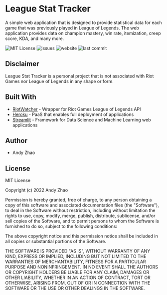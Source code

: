 
# League Stat Tracker

A simple web application that is designed to provide statistical data for each game that was previously played in League of Legends. 
The web application provides data on champion mastery, win rate, itemization, creep score, KDA, and many more. 

![MIT License](https://img.shields.io/github/license/sweetbubbletea/league-stat-tracker)
![issues](https://img.shields.io/github/issues/sweetbubbletea/league-stat-tracker)
![website](https://img.shields.io/website?url=https%3A%2F%2Fleague-stat-tracker.herokuapp.com)
![last commit](https://img.shields.io/github/last-commit/sweetbubbletea/league-stat-tracker)
## Disclaimer

League Stat Tracker is a personal project that is not associated with Riot Games nor League of Legends in any shape or form.


## Built With

- [RiotWatcher](https://github.com/pseudonym117/Riot-Watcher) - Wrapper for Riot Games League of Legends API
- [Heroku](https://www.heroku.com/) - PaaS that enables full deployment of applications  
- [Streamlit](https://streamlit.io/) - Framework for Data Science and Machine Learning web applications


## Author

- Andy Zhao


## License

MIT License

Copyright (c) 2022 Andy Zhao

Permission is hereby granted, free of charge, to any person obtaining a copy
of this software and associated documentation files (the "Software"), to deal
in the Software without restriction, including without limitation the rights
to use, copy, modify, merge, publish, distribute, sublicense, and/or sell
copies of the Software, and to permit persons to whom the Software is
furnished to do so, subject to the following conditions:

The above copyright notice and this permission notice shall be included in all
copies or substantial portions of the Software.

THE SOFTWARE IS PROVIDED "AS IS", WITHOUT WARRANTY OF ANY KIND, EXPRESS OR
IMPLIED, INCLUDING BUT NOT LIMITED TO THE WARRANTIES OF MERCHANTABILITY,
FITNESS FOR A PARTICULAR PURPOSE AND NONINFRINGEMENT. IN NO EVENT SHALL THE
AUTHORS OR COPYRIGHT HOLDERS BE LIABLE FOR ANY CLAIM, DAMAGES OR OTHER
LIABILITY, WHETHER IN AN ACTION OF CONTRACT, TORT OR OTHERWISE, ARISING FROM,
OUT OF OR IN CONNECTION WITH THE SOFTWARE OR THE USE OR OTHER DEALINGS IN THE
SOFTWARE.


